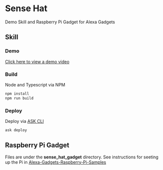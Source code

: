 # Sense Hat
Demo Skill and Raspberry Pi Gadget for Alexa Gadgets

## Skill

### Demo

[Click here to view a demo video](https://www.dropbox.com/scl/fi/kdrfa72iudhz8pmzfy5ku/demo-gadgets-sense-hat.mov?rlkey=j5pm05bjbcsqv6ub1usjbe2a3&st=nnd8dfhp&dl=0)

### Build
Node and Typescript via NPM
```bash
npm install
npm run build
```

### Deploy
Deploy via [ASK CLI](https://developer.amazon.com/en-US/docs/alexa/smapi/quick-start-alexa-skills-kit-command-line-interface.html)
```bash
ask deploy
```

## Raspberry Pi Gadget
Files are under the **sense_hat_gadget** directory. See instructions for seeting up the Pi in [Alexa-Gadgets-Raspberry-Pi-Samples](https://github.com/alexa/Alexa-Gadgets-Raspberry-Pi-Samples)
